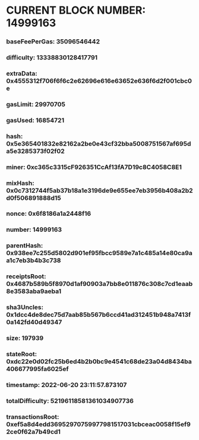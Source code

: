 # CURRENT BLOCK NUMBER: 14999163

### baseFeePerGas: 35096546442
### difficulty: 13338830128417791
### extraData: 0x4555312f706f6f6c2e62696e616e63652e636f6d2f001cbc0e
### gasLimit: 29970705
### gasUsed: 16854721
### hash: 0x5e365401832e82162a2be0e43cf32bba5008751567af695da5e3285373f02f02
### miner: 0xc365c3315cF926351CcAf13fA7D19c8C4058C8E1
### mixHash: 0x0c7312744f5ab37b18a1e3196de9e655ee7eb3956b408a2b2d0f506891888d15
### nonce: 0x6f8186a1a2448f16
### number: 14999163
### parentHash: 0x938ee7c255d5802d901ef95fbcc9589e7a1c485a14e80ca9aa1c7eb3b4b3c738
### receiptsRoot: 0x4687b589b5f8970d1af90903a7bb8e011876c308c7cd1eaab8e3583aba9aeba1
### sha3Uncles: 0x1dcc4de8dec75d7aab85b567b6ccd41ad312451b948a7413f0a142fd40d49347
### size: 197939
### stateRoot: 0xdc22e0d02fc25b6ed4b2b0bc9e4541c68de23a04d8434ba406677995fa6025ef
### timestamp: 2022-06-20 23:11:57.873107
### totalDifficulty: 52196118581361034907736
### transactionsRoot: 0xef5a8d4edd36952970759977981517031cbceac0058f15ef92ce0f62a7b49cd1
